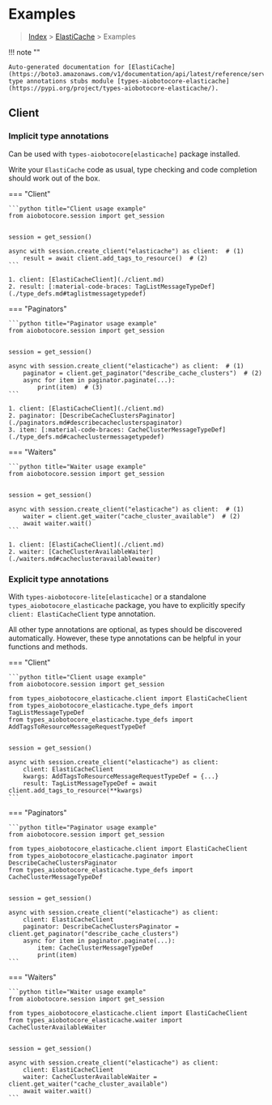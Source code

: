 # Examples

> [Index](../README.md) > [ElastiCache](./README.md) > Examples

!!! note ""

    Auto-generated documentation for [ElastiCache](https://boto3.amazonaws.com/v1/documentation/api/latest/reference/services/elasticache.html#ElastiCache)
    type annotations stubs module [types-aiobotocore-elasticache](https://pypi.org/project/types-aiobotocore-elasticache/).

## Client

### Implicit type annotations

Can be used with `types-aiobotocore[elasticache]` package installed.

Write your `ElastiCache` code as usual,
type checking and code completion should work out of the box.



=== "Client"

    ```python title="Client usage example"
    from aiobotocore.session import get_session


    session = get_session()

    async with session.create_client("elasticache") as client:  # (1)
        result = await client.add_tags_to_resource()  # (2)
    ```

    1. client: [ElastiCacheClient](./client.md)
    2. result: [:material-code-braces: TagListMessageTypeDef](./type_defs.md#taglistmessagetypedef) 



=== "Paginators"

    ```python title="Paginator usage example"
    from aiobotocore.session import get_session


    session = get_session()

    async with session.create_client("elasticache") as client:  # (1)
        paginator = client.get_paginator("describe_cache_clusters")  # (2)
        async for item in paginator.paginate(...):
            print(item)  # (3)
    ```

    1. client: [ElastiCacheClient](./client.md)
    2. paginator: [DescribeCacheClustersPaginator](./paginators.md#describecacheclusterspaginator)
    3. item: [:material-code-braces: CacheClusterMessageTypeDef](./type_defs.md#cacheclustermessagetypedef) 



=== "Waiters"

    ```python title="Waiter usage example"
    from aiobotocore.session import get_session


    session = get_session()

    async with session.create_client("elasticache") as client:  # (1)
        waiter = client.get_waiter("cache_cluster_available")  # (2)
        await waiter.wait()
    ```

    1. client: [ElastiCacheClient](./client.md)
    2. waiter: [CacheClusterAvailableWaiter](./waiters.md#cacheclusteravailablewaiter)


### Explicit type annotations

With `types-aiobotocore-lite[elasticache]`
or a standalone `types_aiobotocore_elasticache` package, you have to explicitly specify
`client: ElastiCacheClient` type annotation.

All other type annotations are optional, as types should be discovered automatically.
However, these type annotations can be helpful in your functions and methods.


=== "Client"

    ```python title="Client usage example"
    from aiobotocore.session import get_session

    from types_aiobotocore_elasticache.client import ElastiCacheClient
    from types_aiobotocore_elasticache.type_defs import TagListMessageTypeDef
    from types_aiobotocore_elasticache.type_defs import AddTagsToResourceMessageRequestTypeDef


    session = get_session()

    async with session.create_client("elasticache") as client:
        client: ElastiCacheClient
        kwargs: AddTagsToResourceMessageRequestTypeDef = {...}
        result: TagListMessageTypeDef = await client.add_tags_to_resource(**kwargs)
    ```



=== "Paginators"

    ```python title="Paginator usage example"
    from aiobotocore.session import get_session

    from types_aiobotocore_elasticache.client import ElastiCacheClient
    from types_aiobotocore_elasticache.paginator import DescribeCacheClustersPaginator
    from types_aiobotocore_elasticache.type_defs import CacheClusterMessageTypeDef


    session = get_session()

    async with session.create_client("elasticache") as client:
        client: ElastiCacheClient
        paginator: DescribeCacheClustersPaginator = client.get_paginator("describe_cache_clusters")
        async for item in paginator.paginate(...):
            item: CacheClusterMessageTypeDef
            print(item)
    ```



=== "Waiters"

    ```python title="Waiter usage example"
    from aiobotocore.session import get_session

    from types_aiobotocore_elasticache.client import ElastiCacheClient
    from types_aiobotocore_elasticache.waiter import CacheClusterAvailableWaiter


    session = get_session()

    async with session.create_client("elasticache") as client:
        client: ElastiCacheClient
        waiter: CacheClusterAvailableWaiter = client.get_waiter("cache_cluster_available")
        await waiter.wait()
    ```
